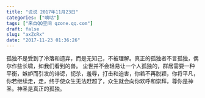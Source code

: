 ```yaml
---
title: "说说 2017年11月23日"
categories: ["嘀咕"]
tags: ["来自QQ空间 qzone.qq.com"]
draft: false
slug: "axZcRx"
date: "2017-11-23 01:36:26"
---
```


孤独不是受到了冷落和遗弃，而是无知己，不被理解。真正的孤独者不言孤独，偶尔作些长啸，如我们看到的兽。
 尘世并不会轻易让一个人孤独的，群居需要一种平衡，嫉妒而引发的诽谤，扼杀，羞辱，打击和迫害，你若不再脱颖，你将平凡，你若继续走，走，终于使众生无法赶超了，众生就会向你欢呼和崇拜，尊你是神圣。神圣是真正的孤独。
